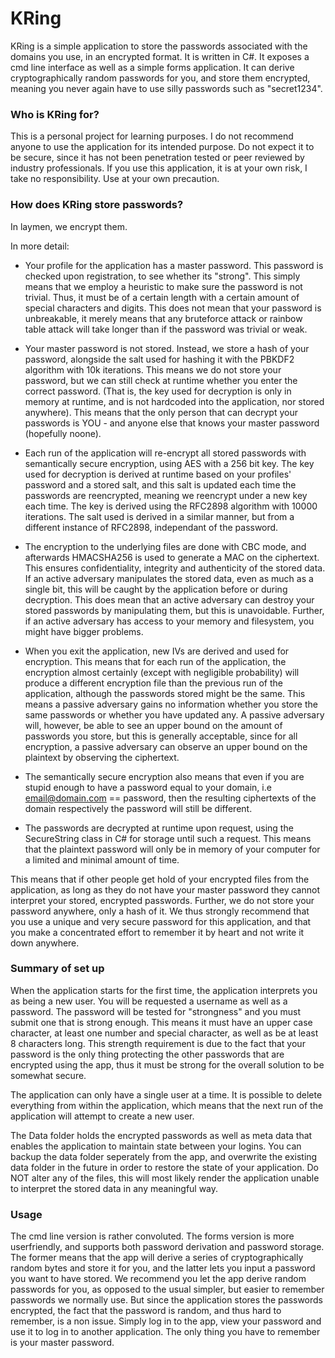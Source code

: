 # KRing #

KRing is a simple application to store the passwords associated with the domains you use, in an encrypted format. It is written in C#. It exposes a cmd line interface as well as a simple forms application. 
It can derive cryptographically random passwords for you, and store them encrypted, meaning you never again have to use silly passwords such as "secret1234". 

### Who is KRing for? ###

This is a personal project for learning purposes. I do not recommend anyone to use the application for its intended purpose. Do not expect it to be secure, since it has not been penetration tested or peer reviewed by industry professionals. If you use this application, it is at your own risk, I take no responsibility. Use at your own precaution. 

### How does KRing store passwords? ###

In laymen, we encrypt them.

In more detail:

* Your profile for the application has a master password. This password is checked upon registration, to see whether its "strong". This simply means that we employ a heuristic to make sure the password is not trivial. Thus, it must be of a certain length with a certain amount of special characters and digits. This does not mean that your password is unbreakable, it merely means that any bruteforce attack or rainbow table attack will take longer than if the password was trivial or weak.

* Your master password is not stored. Instead, we store a hash of your password, alongside the salt used for hashing it with the PBKDF2 algorithm with 10k iterations. This means we do not store your password, but we can still check at runtime whether you enter the correct password. (That is, the key used for decryption is only in memory at runtime, and is not hardcoded into the application, nor stored anywhere). This means that the only person that can decrypt your passwords is YOU - and anyone else that knows your master password (hopefully noone). 

* Each run of the application will re-encrypt all stored passwords with semantically secure encryption, using AES with a 256 bit key. The key used for decryption is derived at runtime based on your profiles' password and a stored salt, and this salt is updated each time the passwords are reencrypted, meaning we reencrypt under a new key each time. The key is derived using the RFC2898 algorithm with 10000 iterations. The salt used is derived in a similar manner, but from a different instance of RFC2898, independant of the password. 

* The encryption to the underlying files are done with CBC mode, and afterwards HMACSHA256 is used to generate a MAC on the ciphertext. This ensures confidentiality, integrity and authenticity of the stored data. If an active adversary manipulates the stored data, even as much as a single bit, this will be caught by the application before or during decryption. This does mean that an
active adversary can destroy your stored passwords by manipulating them, but this is unavoidable. Further, if an active adversary has access to your memory and filesystem, you might have bigger problems. 

* When you exit the application, new IVs are derived and used for encryption. This means that for each run of the application, the encryption almost certainly (except with negligible probability) will produce a different encryption file than the previous run of the application, although the passwords stored might be the same. This means a passive adversary gains no information whether you store the same passwords or whether you have updated any. A passive adversary will, however, be able to see an upper bound on the amount of passwords you store,
but this is generally acceptable, since for all encryption, a passive adversary can observe an upper bound on the plaintext by observing the ciphertext.

* The semantically secure encryption also means that even if you are stupid enough to have a password equal to your domain,
i.e email@domain.com == password, then the resulting ciphertexts of the domain respectively the password will still be different. 

* The passwords are decrypted at runtime upon request, using the SecureString class in C# for storage until such a request. This means that the plaintext password will only be in memory of your computer for a limited and minimal amount of time.

This means that if other people get hold of your encrypted files from the application, as long as they do not have your master password they cannot interpret your stored, encrypted passwords. Further, we do not store your password anywhere, only a hash of it. We thus strongly recommend that you use a unique and very secure password for this application, and that you make a concentrated effort to remember it by heart and not write it down anywhere. 

### Summary of set up ###
When the application starts for the first time, the application interprets you as being a new user. You will be requested a username as well as a password. The password will be 
tested for "strongness" and you must submit one that is strong enough. This means it must have an upper case character, at least one number and special character, as well as be at least 8 characters long. This strength requirement
is due to the fact that your password is the only thing protecting the other passwords that are encrypted using the app, thus it must be strong for the overall solution to be somewhat secure. 

The application can only have a single user at a time. It is possible to delete everything from within the application, which means that the next run of the application will attempt to create a new user.

The Data folder holds the encrypted passwords as well as meta data that enables the application to maintain state between your logins. You can backup the data folder seperately from the app, and overwrite the existing data
folder in the future in order to restore the state of your application. Do NOT alter any of the files, this will most likely render the application unable to interpret the stored data in any meaningful way.

### Usage ###

The cmd line version is rather convoluted. The forms version is more userfriendly, and supports both password derivation and password storage. The former means that the app will
derive a series of cryptographically random bytes and store it for you, and the latter lets you input a password you want to have stored. We recommend you let the app derive random passwords for you, as opposed to the usual simpler, but easier to remember passwords we normally use. But since the application stores the passwords
encrypted, the fact that the password is random, and thus hard to remember, is a non issue. Simply log in to the app, view your password and use it to log in to another application. The only thing you have to remember is your master password.